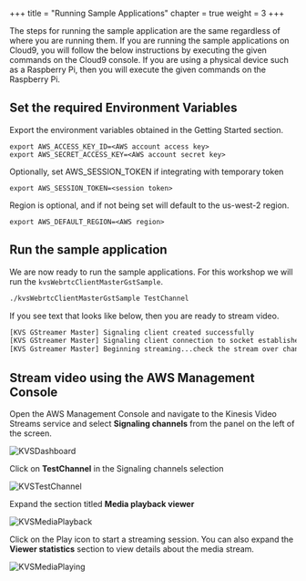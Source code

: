 +++
title = "Running Sample Applications"
chapter = true
weight = 3
+++

The steps for running the sample application are the same regardless of where you are running them. If you are running the sample applications on Cloud9, you will follow the below instructions by executing the given commands on the Cloud9 console. If you are using a physical device such as a Raspberry Pi, then you will execute the given commands on the Raspberry Pi.

## Set the required Environment Variables

Export the environment variables obtained in the Getting Started section.
```
export AWS_ACCESS_KEY_ID=<AWS account access key>
export AWS_SECRET_ACCESS_KEY=<AWS account secret key>
```

Optionally, set AWS_SESSION_TOKEN if integrating with temporary token
```
export AWS_SESSION_TOKEN=<session token>
```

Region is optional, and if not being set will default to the us-west-2 region.
```
export AWS_DEFAULT_REGION=<AWS region>
```

## Run the sample application

We are now ready to run the sample applications.  For this workshop we will run the `kvsWebrtcClientMasterGstSample`.

```bash
./kvsWebrtcClientMasterGstSample TestChannel
```


If you see text that looks like below, then you are ready to stream video.


```bash
[KVS GStreamer Master] Signaling client created successfully
[KVS GStreamer Master] Signaling client connection to socket established
[KVS Gstreamer Master] Beginning streaming...check the stream over channel TestChannel
```

## Stream video using the AWS Management Console


Open the AWS Management Console and navigate to the Kinesis Video Streams service and select **Signaling channels** from the panel on the left of the screen.


![KVSDashboard](/images/KVSConsoleSignalingClicked.png)


Click on **TestChannel** in the Signaling channels selection

![KVSTestChannel](/images/KVSConsoleSignalingChannels.png)


Expand the section titled **Media playback viewer**

![KVSMediaPlayback](/images/StreamingVideoPlay.png)


Click on the Play icon to start a streaming session.  You can also expand the **Viewer statistics** section to view details about the media stream.

![KVSMediaPlaying](/images/StreamingVideoWithStats.png)
